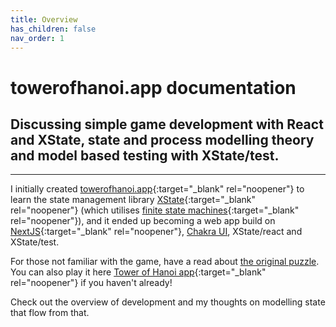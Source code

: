 ```yaml
---
title: Overview
has_children: false
nav_order: 1
---
```



# towerofhanoi.app documentation
## Discussing simple game development with React and XState, state and process modelling theory and model based testing with XState/test.

---

I initially created [towerofhanoi.app](){:target="_blank" rel="noopener"} to learn the state management library [XState](https://xstate.js.org/docs/){:target="_blank" rel="noopener"} (which utilises [finite state machines](https://brilliant.org/wiki/finite-state-machines/){:target="_blank" rel="noopener"}), and it ended up becoming a web app build on [NextJS](https://nextjs.org/){:target="_blank" rel="noopener"}, [Chakra UI](), XState/react and XState/test.

For those not familiar with the game, have a read about [the original puzzle](/the-puzzle.html). You can also play it here [Tower of Hanoi app](){:target="_blank" rel="noopener"} if you haven't already!

Check out the overview of development and my thoughts on modelling state that flow from that. 



